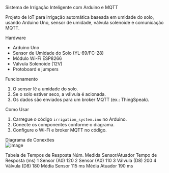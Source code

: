 Sistema de Irrigação Inteligente com Arduino e MQTT  

Projeto de IoT para irrigação automática baseada em umidade do solo, usando Arduino Uno, sensor de umidade, válvula solenoide e comunicação MQTT.  

Hardware  
- Arduino Uno  
- Sensor de Umidade do Solo (YL-69/FC-28)  
- Módulo Wi-Fi ESP8266  
- Válvula Solenoide (12V)  
- Protoboard e jumpers  

Funcionamento  
1. O sensor lê a umidade do solo.  
2. Se o solo estiver seco, a válvula é acionada.  
3. Os dados são enviados para um broker MQTT (ex.: ThingSpeak).  

Como Usar  
1. Carregue o código `irrigation_system.ino` no Arduino.  
2. Conecte os componentes conforme o diagrama.  
3. Configure o Wi-Fi e broker MQTT no código.  

Diagrama de Conexões  
![image](https://github.com/user-attachments/assets/0bc2603f-eafe-45f1-8d51-97558904466e)

Tabela de Tempos de Resposta
Núm. Medida	Sensor/Atuador	Tempo de Resposta (ms)
1	Sensor (A0)	120
2	Sensor (A0)	110
3	Válvula (D8)	200
4	Válvula (D8)	180
Média	Sensor	115 ms
Média	Atuador	190 ms
 
